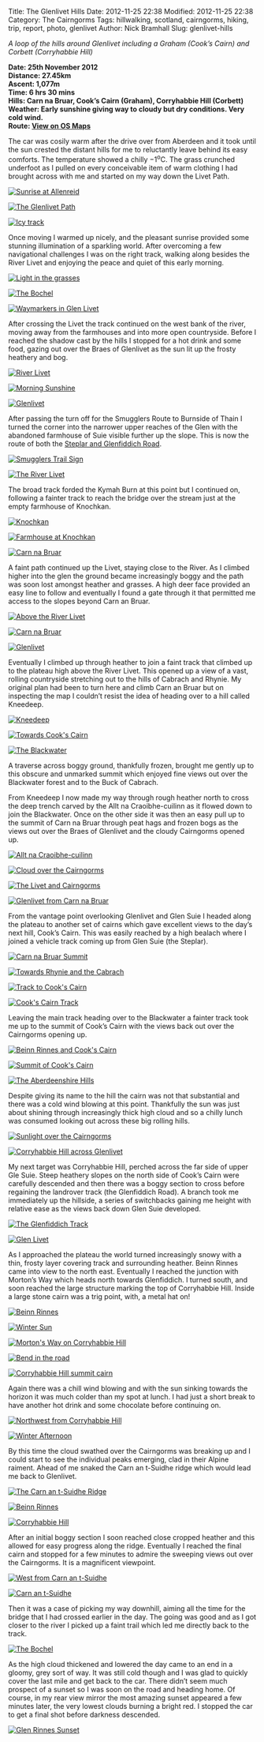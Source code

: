 Title: The Glenlivet Hills
Date: 2012-11-25 22:38
Modified: 2012-11-25 22:38
Category: The Cairngorms
Tags: hillwalking, scotland, cairngorms, hiking, trip, report, photo, glenlivet
Author: Nick Bramhall
Slug: glenlivet-hills

_A loop of the hills around Glenlivet including a Graham (Cook’s Cairn) and Corbett (Corryhabbie Hill)_

**Date: 25th November 2012  
Distance: 27.45km  
Ascent: 1,077m  
Time: 6 hrs 30 mins  
Hills:  Carn na Bruar, Cook’s Cairn (Graham), Corryhabbie Hill (Corbett)  
Weather: Early sunshine giving way to cloudy but dry conditions. Very cold wind.    
Route: [View on OS Maps](https://www.invertedworld.co.uk/hillwalking/hillwalk/376)**

The car was cosily warm after the drive over from Aberdeen and it took until the sun crested the distant hills for me to reluctantly leave behind its easy comforts. The temperature showed a chilly −1<sup>o</sup>C. The grass crunched underfoot as I pulled on every conceivable item of warm clothing I had brought across with me and started on my way down the Livet Path.

[![Sunrise at Allenreid](http://farm9.staticflickr.com/8210/8229559647_bde1b22552_b.jpg)](http://flic.kr/p/dxdDnr "Sunrise at Allenreid by Nick Bramhall, on Flickr")

<!--more-->

[![The Glenlivet Path](http://farm9.staticflickr.com/8062/8217264774_55a5f672de_b.jpg)](http://flic.kr/p/dw8CwS "The Glenlivet Path by Nick Bramhall, on Flickr")

[![Icy track](http://farm9.staticflickr.com/8210/8229561735_bc3644dac7_b.jpg)](http://flic.kr/p/dxdDZr "Icy track by Nick Bramhall, on Flickr")

Once moving I warmed up nicely, and the pleasant sunrise provided some stunning illumination of a sparkling world. After overcoming a few navigational challenges I was on the right track, walking along besides the River Livet and enjoying the peace and quiet of this early morning.

[![Light in the grasses](http://farm9.staticflickr.com/8197/8230630362_6cb463f294_b.jpg)](http://flic.kr/p/dxj8E3 "Light in the grasses by Nick Bramhall, on Flickr")

[![The Bochel](http://farm9.staticflickr.com/8062/8230631394_484781d3e9_b.jpg)](http://flic.kr/p/dxj8XQ "The Bochel by Nick Bramhall, on Flickr")

[![Waymarkers in Glen Livet](http://farm9.staticflickr.com/8200/8229572027_59ec90e9f0_b.jpg)](http://flic.kr/p/dxdH3T "Waymarkers in Glen Livet by Nick Bramhall, on Flickr")

After crossing the Livet the track continued on the west bank of the river, moving away from the farmhouses and into more open countryside. Before I reached the shadow cast by the hills I stopped for a hot drink and some food, gazing out over the Braes of Glenlivet as the sun lit up the frosty heathery and bog.

[![River Livet](http://farm9.staticflickr.com/8204/8230643080_a44415170a_b.jpg)](http://flic.kr/p/dxjcrj "River Livet by Nick Bramhall, on Flickr")

[![Morning Sunshine](http://farm9.staticflickr.com/8064/8229581685_230760cbc2_b.jpg)](http://flic.kr/p/dxdKVp "Morning Sunshine by Nick Bramhall, on Flickr")

[![Glenlivet](http://farm9.staticflickr.com/8477/8229589733_0b8262c1d2_b.jpg)](http://flic.kr/p/dxdNja "Glenlivet by Nick Bramhall, on Flickr")

After passing the turn off for the Smugglers Route to Burnside of Thain I turned the corner into the narrower upper reaches of the Glen with the abandoned farmhouse of Suie visible further up the slope. This is now the route of both the [Steplar and Glenfiddich Road](http://www.heritagepaths.co.uk/keywordSearchResults.php?keywords=suie&x=0&y=0).

[![Smugglers Trail Sign](http://farm9.staticflickr.com/8490/8229590525_b9bfd047da_b.jpg)](http://flic.kr/p/dxdNxP "Smugglers Trail Sign by Nick Bramhall, on Flickr")

[![The River Livet](http://farm9.staticflickr.com/8201/8229593661_bf5b4ed949_b.jpg)](http://flic.kr/p/dxdPtT "The River Livet by Nick Bramhall, on Flickr")

The broad track forded the Kymah Burn at this point but I continued on, following a fainter track to reach the bridge over the stream just at the empty farmhouse of Knochkan.

[![Knochkan](http://farm9.staticflickr.com/8057/8230666336_c4a8578b25_b.jpg)](http://flic.kr/p/dxjjmh "Knochkan by Nick Bramhall, on Flickr")

[![Farmhouse at Knochkan](http://farm9.staticflickr.com/8348/8230667150_8d562f4418_b.jpg)](http://flic.kr/p/dxjjAj "Farmhouse at Knochkan by Nick Bramhall, on Flickr")

[![Carn na Bruar](http://farm9.staticflickr.com/8490/8229603069_5daa9e5bd4_b.jpg)](http://flic.kr/p/dxdSh6 "Carn na Bruar by Nick Bramhall, on Flickr")

A faint path continued up the Livet, staying close to the River. As I climbed higher into the glen the ground became increasingly boggy and the path was soon lost amongst heather and grasses. A high deer face provided an easy line to follow and eventually I found a gate through it that permitted me access to the slopes beyond Carn an Bruar.

[![Above the River Livet](http://farm9.staticflickr.com/8197/8229608255_f1982da52a_b.jpg)](http://flic.kr/p/dxdTPv "Above the River Livet by Nick Bramhall, on Flickr")

[![Carn na Bruar](http://farm9.staticflickr.com/8490/8230679174_b18970c1b5_b.jpg)](http://flic.kr/p/dxjoaC "Carn na Bruar by Nick Bramhall, on Flickr")

[![Glenlivet](http://farm9.staticflickr.com/8203/8230681416_d77edc6674_b.jpg)](http://flic.kr/p/dxjoQh "Glenlivet by Nick Bramhall, on Flickr")

Eventually I climbed up through heather to join a faint track that climbed up to the plateau high above the River Livet. This opened up a view of a vast, rolling countryside stretching out to the hills of Cabrach and Rhynie. My original plan had been to turn here and climb Carn an Bruar but on inspecting the map I couldn’t resist the idea of heading over to a hill called Kneedeep.

[![Kneedeep](http://farm9.staticflickr.com/8488/8229619613_04dfd26893_b.jpg)](http://flic.kr/p/dxdXck "Kneedeep by Nick Bramhall, on Flickr")

[![Towards Cook's Cairn](http://farm9.staticflickr.com/8197/8230691652_0a880e34ce_b.jpg)](http://flic.kr/p/dxjrSL "Towards Cook's Cairn by Nick Bramhall, on Flickr")

[![The Blackwater](http://farm9.staticflickr.com/8479/8229628057_7d6d9c041a_b.jpg)](http://flic.kr/p/dxdZGV "The Blackwater by Nick Bramhall, on Flickr")

A traverse across boggy ground, thankfully frozen, brought me gently up to this obscure and unmarked summit which enjoyed fine views out over the Blackwater forest and to the Buck of Cabrach.

From Kneedeep I now made my way through rough heather north to cross the deep trench carved by the Allt na Craoibhe-cuilinn as it flowed down to join the Blackwater. Once on the other side it was then an easy pull up to the summit of Carn na Bruar through peat hags and frozen bogs as the views out over the Braes of Glenlivet and the cloudy Cairngorms opened up.

[![Allt na Craoibhe-cuilinn](http://farm9.staticflickr.com/8061/8229631623_194ec46ba5_b.jpg)](http://flic.kr/p/dxe1Lp "Allt na Craoibhe-cuilinn by Nick Bramhall, on Flickr")

[![Cloud over the Cairngorms](http://farm9.staticflickr.com/8343/8229636751_7e32aa2085_b.jpg)](http://flic.kr/p/dxe3hP "Cloud over the Cairngorms by Nick Bramhall, on Flickr")

[![The Livet and Cairngorms](http://farm9.staticflickr.com/8343/8230703936_78f085c9a8_b.jpg)](http://flic.kr/p/dxjvwy "The Livet and Cairngorms by Nick Bramhall, on Flickr")

[![Glenlivet from Carn na Bruar](http://farm9.staticflickr.com/8490/8215805917_bc4fd3ae29_b.jpg)](http://flic.kr/p/dw19Sa "Glenlivet from Carn na Bruar by Nick Bramhall, on Flickr")

From the vantage point overlooking Glenlivet and Glen Suie I headed along the plateau to another set of cairns which gave excellent views to the day’s next hill, Cook’s Cairn. This was easily reached by a high bealach where I joined a vehicle track coming up from Glen Suie (the Steplar).

[![Carn na Bruar Summit](http://farm9.staticflickr.com/8341/8230713324_29a03a8b14_b.jpg)](http://flic.kr/p/dxjyjq "Carn na Bruar Summit by Nick Bramhall, on Flickr")

[![Towards Rhynie and the Cabrach](http://farm9.staticflickr.com/8490/8217236962_198802eee1_b.jpg)](http://flic.kr/p/dw8ugm "Towards Rhynie and the Cabrach by Nick Bramhall, on Flickr")

[![Track to Cook's Cairn](http://farm9.staticflickr.com/8060/8230717384_f9ff3655e1_b.jpg)](http://flic.kr/p/dxjzwq "Track to Cook's Cairn by Nick Bramhall, on Flickr")

[![Cook's Cairn Track](http://farm9.staticflickr.com/8485/8230719390_79a66b077b_b.jpg)](http://flic.kr/p/dxjA81 "Cook's Cairn Track by Nick Bramhall, on Flickr")

Leaving the main track heading over to the Blackwater a fainter track took me up to the summit of Cook’s Cairn with the views back out over the Cairngorms opening up.

[![Beinn Rinnes and Cook's Cairn](http://farm9.staticflickr.com/8201/8230723902_cbbb13552c_b.jpg)](http://flic.kr/p/dxjBsN "Beinn Rinnes and Cook's Cairn by Nick Bramhall, on Flickr")

[![Summit of Cook's Cairn](http://farm9.staticflickr.com/8208/8229660239_f9fccea38c_b.jpg)](http://flic.kr/p/dxeagM "Summit of Cook's Cairn by Nick Bramhall, on Flickr")

[![The Aberdeenshire Hills](http://farm9.staticflickr.com/8479/8230727756_387885a90c_b.jpg)](http://flic.kr/p/dxjCBf "The Aberdeenshire Hills by Nick Bramhall, on Flickr")

Despite giving its name to the hill the cairn was not that substantial and there was a cold wind blowing at this point. Thankfully the sun was just about shining through increasingly thick high cloud and so a chilly lunch was consumed looking out across these big rolling hills.

[![Sunlight over the Cairngorms](http://farm9.staticflickr.com/8337/8229664731_0ca3f1e9d5_b.jpg)](http://flic.kr/p/dxebBe "Sunlight over the Cairngorms by Nick Bramhall, on Flickr")

[![Corryhabbie Hill across Glenlivet](http://farm9.staticflickr.com/8064/8229667687_19e25db149_b.jpg)](http://flic.kr/p/dxecuc "Corryhabbie Hill across Glenlivet by Nick Bramhall, on Flickr")

My next target was Corryhabbie Hill, perched across the far side of upper Gle Suie. Steep heathery slopes on the north side of Cook’s Cairn were carefully descended and then there was a boggy section to cross before regaining the landrover track (the Glenfiddich Road). A branch took me immediately up the hillside, a series of switchbacks gaining me height with relative ease as the views back down Glen Suie developed.

[![The Glenfiddich Track](http://farm9.staticflickr.com/8066/8229670703_41c3a7787a_b.jpg)](http://flic.kr/p/dxedoc "The Glenfiddich Track by Nick Bramhall, on Flickr")

[![Glen Livet](http://farm9.staticflickr.com/8337/8230742648_4dca961a1a_b.jpg)](http://flic.kr/p/dxjH31 "Glen Livet by Nick Bramhall, on Flickr")

As I approached the plateau the world turned increasingly snowy with a thin, frosty layer covering track and surrounding heather. Beinn Rinnes came into view to the north east. Eventually I reached the junction with Morton’s Way which heads north towards Glenfiddich. I turned south, and soon reached the large structure marking the top of Corryhabbie Hill. Inside a large stone cairn was a trig point, with, a metal hat on!

[![Beinn Rinnes](http://farm9.staticflickr.com/8482/8229684603_f18bc69340_b.jpg)](http://flic.kr/p/dxehvR "Beinn Rinnes by Nick Bramhall, on Flickr")

[![Winter Sun](http://farm9.staticflickr.com/8345/8229682813_fd4373367f_b.jpg)](http://flic.kr/p/dxegYZ "Winter Sun by Nick Bramhall, on Flickr")

[![Morton's Way on Corryhabbie Hill](http://farm9.staticflickr.com/8203/8229691297_98a363bf01_b.jpg)](http://flic.kr/p/dxejvg "Morton's Way on Corryhabbie Hill by Nick Bramhall, on Flickr")

[![Bend in the road](http://farm9.staticflickr.com/8480/8229686541_72abd923b5_b.jpg)](http://flic.kr/p/dxei6g "Bend in the road by Nick Bramhall, on Flickr")

[![Corryhabbie Hill summit cairn](http://farm9.staticflickr.com/8060/8229692221_37fcc23932_b.jpg)](http://flic.kr/p/dxejMc "Corryhabbie Hill summit cairn by Nick Bramhall, on Flickr")

Again there was a chill wind blowing and with the sun sinking towards the horizon it was much colder than my spot at lunch. I had just a short break to have another hot drink and some chocolate before continuing on.

[![Northwest from Corryhabbie Hill](http://farm9.staticflickr.com/8486/8229696443_a8564ded83_b.jpg)](http://flic.kr/p/dxem2Z "Northwest from Corryhabbie Hill by Nick Bramhall, on Flickr")

[![Winter Afternoon](http://farm9.staticflickr.com/8477/8230764604_7f6b271b6f_b.jpg)](http://flic.kr/p/dxjPyy "Winter Afternoon by Nick Bramhall, on Flickr")

By this time the cloud swathed over the Cairngorms was breaking up and I could start to see the individual peaks emerging, clad in their Alpine raiment. Ahead of me snaked the Carn an t-Suidhe ridge which would lead me back to Glenlivet.

[![The Carn an t-Suidhe Ridge](http://farm9.staticflickr.com/8202/8229700349_bbe4ca6a6f_b.jpg)](http://flic.kr/p/dxenck "The Carn an t-Suidhe Ridge by Nick Bramhall, on Flickr")

[![Beinn Rinnes](http://farm9.staticflickr.com/8067/8229701567_41bf3cd327_b.jpg)](http://flic.kr/p/dxenyk "Beinn Rinnes by Nick Bramhall, on Flickr")

[![Corryhabbie Hill](http://farm9.staticflickr.com/8489/8230769236_0bcc844507_b.jpg)](http://flic.kr/p/dxjQWq "Corryhabbie Hill by Nick Bramhall, on Flickr")

After an initial boggy section I soon reached close cropped heather and this allowed for easy progress along the ridge. Eventually I reached the final cairn and stopped for a few minutes to admire the sweeping views out over the Cairngorms. It is a magnificent viewpoint.

[![West from Carn an t-Suidhe](http://farm9.staticflickr.com/8341/8230770720_a4398ea545_b.jpg)](http://flic.kr/p/dxjRo1 "West from Carn an t-Suidhe by Nick Bramhall, on Flickr")

[![Carn an t-Suidhe](http://farm9.staticflickr.com/8199/8230771868_4eab714f5d_b.jpg)](http://flic.kr/p/dxjRHN "Carn an t-Suidhe by Nick Bramhall, on Flickr")

Then it was a case of picking my way downhill, aiming all the time for the bridge that I had crossed earlier in the day. The going was good and as I got closer to the river I picked up a faint trail which led me directly back to the track.

[![The Bochel](http://farm9.staticflickr.com/8486/8229709521_ba2a2c77f3_b.jpg)](http://flic.kr/p/dxepVt "The Bochel by Nick Bramhall, on Flickr")

As the high cloud thickened and lowered the day came to an end in a gloomy, grey sort of way. It was still cold though and I was glad to quickly cover the last mile and get back to the car. There didn’t seem much prospect of a sunset so I was soon on the road and heading home. Of course, in my rear view mirror the most amazing sunset appeared a few minutes later, the very lowest clouds burning a bright red. I stopped the car to get a final shot before darkness descended.

[![Glen Rinnes Sunset](http://farm9.staticflickr.com/8057/8229710907_94bf95a062_b.jpg)](http://flic.kr/p/dxeqkn "Glen Rinnes Sunset by Nick Bramhall, on Flickr")




